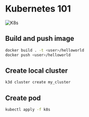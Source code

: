 # Kubernetes 101

![K8s](https://fabiosilvabuzina.files.wordpress.com/2019/01/kubernetes-horizontal-color.png)

## Build and push image

```sh
docker build . -t <user>/helloworld
docker push <user>/helloworld
```

## Create local cluster

```sh
k3d cluster create my_cluster
```

## Create pod

```sh
kubectl apply -f k8s
```
